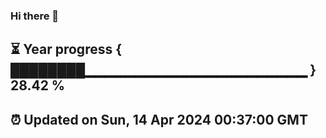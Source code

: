 ### Hi there 👋
⏳ Year progress { ████████▁▁▁▁▁▁▁▁▁▁▁▁▁▁▁▁▁▁▁▁▁▁ } 28.42 %
---
⏰ Updated on Sun, 14 Apr 2024 00:37:00 GMT
---

